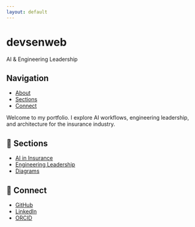 ```yaml
---
layout: default
---
```


<div class="sidebar">
  <div class="sidebar-header">
    <h1>devsenweb</h1>
    <p>AI & Engineering Leadership</p>
  </div>
  
  <nav class="sidebar-nav">
    <h2>Navigation</h2>
    <ul>
      <li><a href="#about">About</a></li>
      <li><a href="#sections">Sections</a></li>
      <li><a href="#connect">Connect</a></li>
    </ul>
  </nav>
</div>

<div class="main-content">
  <section id="about">
    Welcome to my portfolio. I explore AI workflows, engineering leadership, and architecture for the insurance industry.
  </section>

  <section id="sections">
    <h2>📄 Sections</h2>
    <ul>
      <li><a href="whitepapers/ai-in-insurance.md">AI in Insurance</a></li>
      <li><a href="leadership/team-architecture.md">Engineering Leadership</a></li>
      <li><a href="diagrams/risk-analysis.png">Diagrams</a></li>
    </ul>
  </section>

  <section id="connect">
    <h2>🔗 Connect</h2>
    <ul>
      <li><a href="https://github.com/devsenweb">GitHub</a></li>
      <li><a href="https://linkedin.com/in/YOUR-LINK">LinkedIn</a></li>
      <li><a href="https://orcid.org/YOUR-ID">ORCID</a></li>
    </ul>
  </section>
</div> 